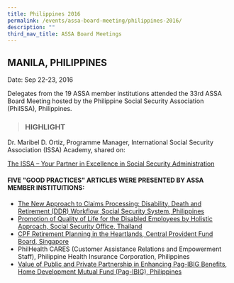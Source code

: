```yaml
---
title: Philippines 2016
permalink: /events/assa-board-meeting/philippines-2016/
description: ""
third_nav_title: ASSA Board Meetings
---
```

## MANILA, PHILIPPINES
Date: Sep 22-23, 2016

Delegates from the 19 ASSA member institutions attended the 33rd ASSA Board Meeting hosted by the Philippine Social Security Association (PhilSSA), Philippines.

> ### HIGHLIGHT


Dr. Maribel D. Ortiz, Programme Manager, International Social Security Association (ISSA) Academy, shared on:

[The ISSA – Your Partner in Excellence in Social Security Administration](/files/ASSA%20Board%20Meeting/Philippines%202016/The%20ISSA%20–%20Your%20Partner%20in%20Excellence%20in%20Social%20Security%20Administration.pdf)

#### FIVE "GOOD PRACTICES" ARTICLES WERE PRESENTED BY ASSA MEMBER INSTITUITIONS:

* [The New Approach to Claims Processing: Disability, Death and Retirement (DDR) Workflow, Social Security System, Philippines](/files/ASSA%20Board%20Meeting/Philippines%202016/The%20New%20Approach%20to%20Claims.pdf)
* [Promotion of Quality of Life for the Disabled Employees by Holistic Approach, Social Security Office, Thailand](/files/ASSA%20Board%20Meeting/Philippines%202016/Promotion%20of%20Quality%20of%20Life%20for%20the%20Disabled%20Employees%20by%20Holistic%20Approach.pdf)
* [CPF Retirement Planning in the Heartlands, Central Provident Fund Board, Singapore](/files/ASSA%20Board%20Meeting/Philippines%202016/CPF%20Retirement%20Planning%20in%20the%20Heartlands,%20Central%20Provident%20Fund%20Board,%20Singapore.pdf)
* PhilHealth CARES (Customer Assistance Relations and Empowerment Staff), Philippine Health Insurance Corporation, Philippines
* [Value of Public and Private Partnership in Enhancing Pag-IBIG Benefits, Home Development Mutual Fund (Pag-IBIG), Philippines](/files/ASSA%20Board%20Meeting/Philippines%202016/Value%20of%20Public%20and%20Private%20Partnership%20in%20Enhancing%20Pag-IBIG%20Benefits.pdf)